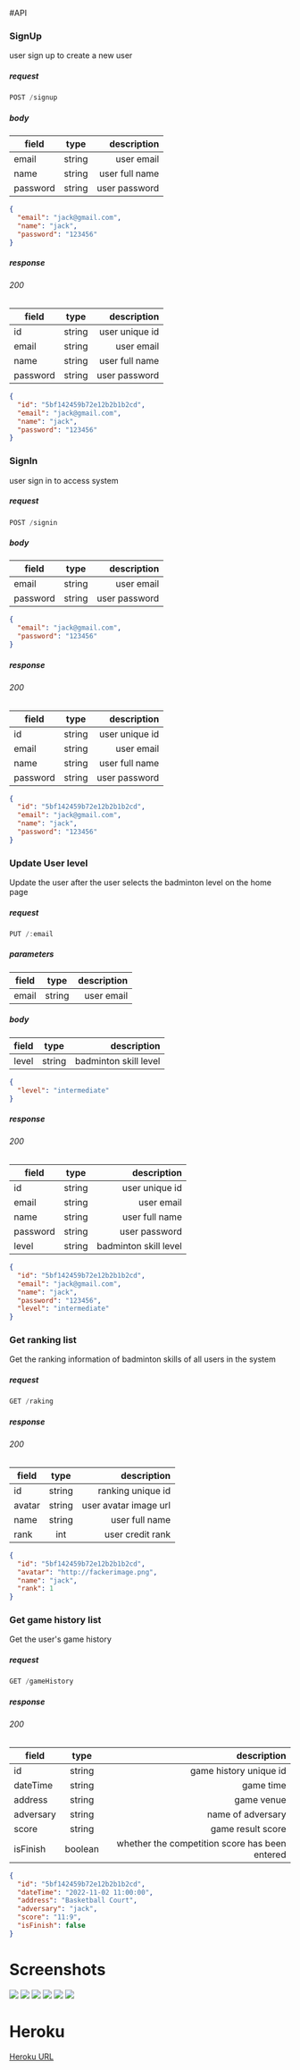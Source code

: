 #API

### SignUp
user sign up to create a new user
##### request
```javascript
POST /signup
```
##### body
| field    |  type  |    description |
|----------|:------:|---------------:|
| email    | string |     user email |
| name     | string | user full name |
| password | string |  user password |
```json
{
  "email": "jack@gmail.com",
  "name": "jack",
  "password": "123456"
}
```
##### response
###### 200
| field    |  type  |    description |
|----------|:------:|---------------:|
| id       | string | user unique id |
| email    | string |     user email |
| name     | string | user full name |
| password | string |  user password |
```json
{
  "id": "5bf142459b72e12b2b1b2cd",
  "email": "jack@gmail.com",
  "name": "jack",
  "password": "123456"
}
```

### SignIn
user sign in to access system
##### request
```javascript
POST /signin
```
##### body
| field    |  type  |    description |
|----------|:------:|---------------:|
| email    | string |     user email |
| password | string |  user password |
```json
{
  "email": "jack@gmail.com",
  "password": "123456"
}
```
##### response
###### 200
| field    |  type  |    description |
|----------|:------:|---------------:|
| id       | string | user unique id |
| email    | string |     user email |
| name     | string | user full name |
| password | string |  user password |
```json
{
  "id": "5bf142459b72e12b2b1b2cd",
  "email": "jack@gmail.com",
  "name": "jack",
  "password": "123456"
}
```

### Update User level
Update the user after the user selects the badminton level on the home page
##### request
```javascript
PUT /:email
```
##### parameters
| field |  type  | description |
|-------|:------:|------------:|
| email | string |  user email |
##### body
| field    |  type  |           description |
|----------|:------:|----------------------:|
| level    | string | badminton skill level |
```json
{
  "level": "intermediate"
}
```
##### response
###### 200
| field    |  type  |           description |
|----------|:------:|----------------------:|
| id       | string |        user unique id |
| email    | string |            user email |
| name     | string |        user full name |
| password | string |         user password |
| level    | string | badminton skill level |
```json
{
  "id": "5bf142459b72e12b2b1b2cd",
  "email": "jack@gmail.com",
  "name": "jack",
  "password": "123456",
  "level": "intermediate"
}
```

### Get ranking list
Get the ranking information of badminton skills of all users in the system
##### request
```javascript
GET /raking
```
##### response
###### 200
| field  |  type  |           description |
|--------|:------:|----------------------:|
| id     | string |     ranking unique id |
| avatar | string | user avatar image url |
| name   | string |        user full name |
| rank   |  int   |      user credit rank |
```json
{
  "id": "5bf142459b72e12b2b1b2cd",
  "avatar": "http://fackerimage.png",
  "name": "jack",
  "rank": 1
}
```

### Get game history list
Get the user's game history
##### request
```javascript
GET /gameHistory
```
##### response
###### 200
| field     |  type   |                                    description |
|-----------|:-------:|-----------------------------------------------:|
| id        | string  |                         game history unique id |
| dateTime  | string  |                                      game time |
| address   | string  |                                     game venue |
| adversary | string  |                              name of adversary |
| score     | string  |                              game result score |
| isFinish  | boolean | whether the competition score has been entered |
```json
{
  "id": "5bf142459b72e12b2b1b2cd",
  "dateTime": "2022-11-02 11:00:00",
  "address": "Basketball Court",
  "adversary": "jack",
  "score": "11:9",
  "isFinish": false
}
```

# Screenshots
[<img src="./screenshots/signup-sccess.png">](SignUp)
[<img src="./screenshots/signup-error.png">](SignUp)
[<img src="./screenshots/signin-sccess.png">](SignIn)
[<img src="./screenshots/signin-error.png">](SignIn)
[<img src="./screenshots/ranking-list.png">](Ranking)
[<img src="./screenshots/gameHistory.png">](GameHistory)

# Heroku
[Heroku URL](https://badminton-sigma.herokuapp.com)
